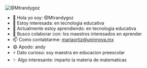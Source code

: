 
![@Mtrandygoz](https://github.com/Mtrandygoz/Mtrandygoz/assets/163678317/224c55f6-aee6-46ef-9080-8fab43306fc0) 


- 👋 Hola yo soy: @Mtrandygoz
- 👀 Estoy interesada: en tecnologia educativa 
- 🌱 Actualmente estoy aprendiendo: en tecnologia educativa 
- 💞️ Busco colaborar con: los maestros interesados en aprender 
- 📫 Como contabtarme:  mariaortiz@uninnova.mx
- 😄 Apodo: andy 
- ⚡ Dato curioso: soy maestra en educacion preescolar
- ✨ Algo interesante: imparto la materia de matematicas 

<!---
Mtrandygoz/Mtrandygoz is a ✨ special ✨ repository because its `README.md` (this file) appears on your GitHub profile.
You can click the Preview link to take a look at your changes.
--->
